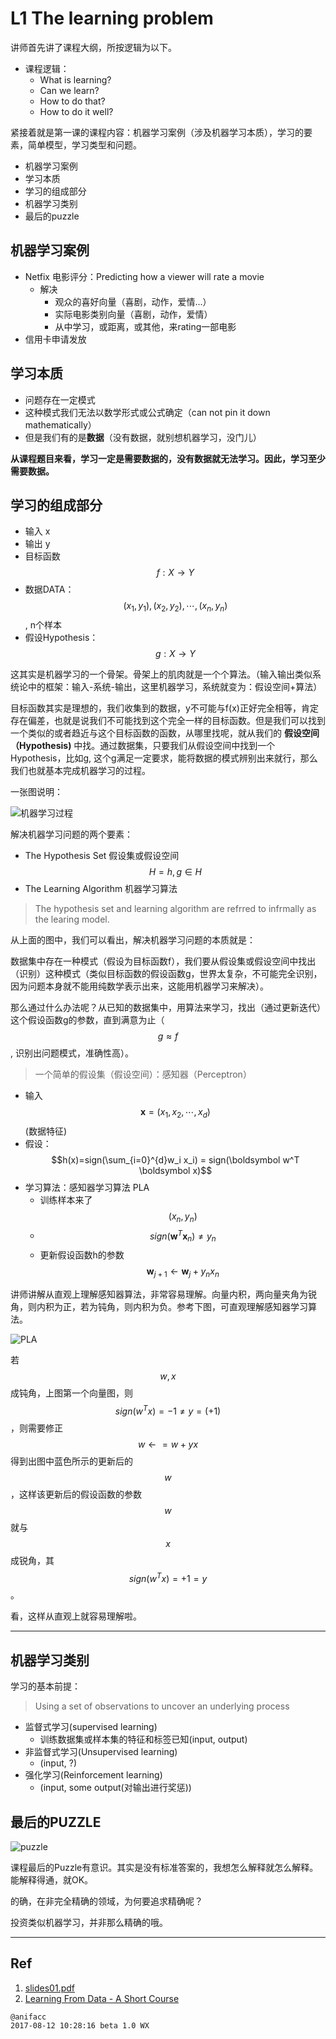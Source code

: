 # L1 The learning problem

讲师首先讲了课程大纲，所按逻辑为以下。

- 课程逻辑：
    - What is learning?
    - Can we learn?
    - How to do that?
    - How to do it well?

紧接着就是第一课的课程内容：机器学习案例（涉及机器学习本质），学习的要素，简单模型，学习类型和问题。

- 机器学习案例
- 学习本质
- 学习的组成部分
- 机器学习类别
- 最后的puzzle

## 机器学习案例

- Netfix 电影评分：Predicting how a viewer will rate a movie
    - 解决
        - 观众的喜好向量（喜剧，动作，爱情...）
        - 实际电影类别向量（喜剧，动作，爱情）
        - 从中学习，或距离，或其他，来rating一部电影
- 信用卡申请发放

## 学习本质

- 问题存在一定模式
- 这种模式我们无法以数学形式或公式确定（can not pin it down mathematically）
- 但是我们有的是**数据**（没有数据，就别想机器学习，没门儿）

**从课程题目来看，学习一定是需要数据的，没有数据就无法学习。因此，学习至少需要数据。**

## 学习的组成部分

- 输入 x
- 输出 y
- 目标函数 $$f: X \rightarrow Y$$
- 数据DATA： $$(x_1, y_1), (x_2, y_2), \cdots, (x_n, y_n)$$, n个样本
- 假设Hypothesis：$$g: X \rightarrow Y$$

这其实是机器学习的一个骨架。骨架上的肌肉就是一个个算法。（输入输出类似系统论中的框架：输入-系统-输出，这里机器学习，系统就变为：假设空间+算法）

目标函数其实是理想的，我们收集到的数据，y不可能与f(x)正好完全相等，肯定存在偏差，也就是说我们不可能找到这个完全一样的目标函数。但是我们可以找到一个类似的或者趋近与这个目标函数的函数，从哪里找呢，就从我们的 **假设空间（Hypothesis)** 中找。通过数据集，只要我们从假设空间中找到一个Hypothesis，比如g, 这个g满足一定要求，能将数据的模式辨别出来就行，那么我们也就基本完成机器学习的过程。

一张图说明：

![机器学习过程](https://dn-learnml.qbox.me/image/ai/learning-progress.JPG)

解决机器学习问题的两个要素：

- The Hypothesis Set 假设集或假设空间 $$H={h}, g \in H$$
- The Learning Algorithm 机器学习算法

> The hypothesis set and learning algorithm are refrred to infrmally as the learing model.

从上面的图中，我们可以看出，解决机器学习问题的本质就是：

数据集中存在一种模式（假设为目标函数f），我们要从假设集或假设空间中找出（识别）这种模式（类似目标函数的假设函数g，世界太复杂，不可能完全识别，因为问题本身就不能用纯数学表示出来，这能用机器学习来解决）。

那么通过什么办法呢？从已知的数据集中，用算法来学习，找出（通过更新迭代）这个假设函数g的参数，直到满意为止（$$g \approx f$$, 识别出问题模式，准确性高）。

> 一个简单的假设集（假设空间）：感知器（Perceptron）

- 输入 $$\boldsymbol x=(x_1, x_2, \cdots, x_d)$$(数据特征)
- 假设：$$h(x)=sign(\sum_{i=0}^{d}w_i x_i) = sign(\boldsymbol w^T \boldsymbol x)$$
- 学习算法：感知器学习算法 PLA
  - 训练样本来了 $$(x_n, y_n)$$
  - $$sign(\boldsymbol w^T \boldsymbol x_n)\neq y_n$$
  - 更新假设函数h的参数 $$\boldsymbol w_{j+1} \leftarrow \boldsymbol w_{j} + y_nx_n$$

讲师讲解从直观上理解感知器算法，非常容易理解。向量内积，两向量夹角为锐角，则内积为正，若为钝角，则内积为负。参考下图，可直观理解感知器学习算法。

![PLA](https://dn-learnml.qbox.me/image/ai/PLA-obj.JPG)

若$$w, x$$成钝角，上图第一个向量图，则$$sign(w^T x)=-1 \neq y=(+1)$$，则需要修正$$w \leftarrow = w + yx$$ 得到出图中蓝色所示的更新后的$$w$$，这样该更新后的假设函数的参数$$w$$就与$$x$$成锐角，其$$sign(w^Tx)=+1 = y$$。

看，这样从直观上就容易理解啦。

---

## 机器学习类别

学习的基本前提：

> Using a set of observations to uncover an underlying process

- 监督式学习(supervised learning)
  - 训练数据集或样本集的特征和标签已知(input, output)
- 非监督式学习(Unsupervised learning)
  - (input, ?)
- 强化学习(Reinforcement learning)
  - (input, some output(对输出进行奖惩))

## 最后的PUZZLE

![puzzle](https://dn-learnml.qbox.me/image/ai/lfd-puzzle.JPG)

课程最后的Puzzle有意识。其实是没有标准答案的，我想怎么解释就怎么解释。能解释得通，就OK。

的确，在非完全精确的领域，为何要追求精确呢？

投资类似机器学习，并非那么精确的哦。

---

## Ref

1. [slides01.pdf](http://work.caltech.edu/slides/slides01.pdf)
2. [Learning From Data - A Short Course](http://amlbook.com/)

```
@anifacc
2017-08-12 10:28:16 beta 1.0 WX
```
